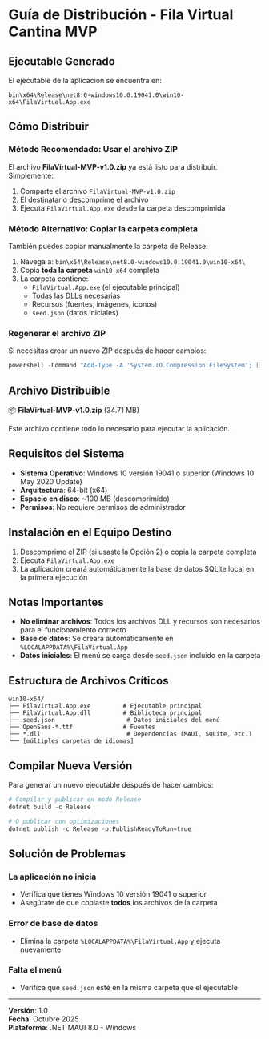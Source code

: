 # Guía de Distribución - Fila Virtual Cantina MVP

## Ejecutable Generado

El ejecutable de la aplicación se encuentra en:
```
bin\x64\Release\net8.0-windows10.0.19041.0\win10-x64\FilaVirtual.App.exe
```

## Cómo Distribuir

### Método Recomendado: Usar el archivo ZIP

El archivo **FilaVirtual-MVP-v1.0.zip** ya está listo para distribuir. Simplemente:

1. Comparte el archivo `FilaVirtual-MVP-v1.0.zip` 
2. El destinatario descomprime el archivo
3. Ejecuta `FilaVirtual.App.exe` desde la carpeta descomprimida

### Método Alternativo: Copiar la carpeta completa

También puedes copiar manualmente la carpeta de Release:

1. Navega a: `bin\x64\Release\net8.0-windows10.0.19041.0\win10-x64\`
2. Copia **toda la carpeta** `win10-x64` completa
3. La carpeta contiene:
   - `FilaVirtual.App.exe` (el ejecutable principal)
   - Todas las DLLs necesarias
   - Recursos (fuentes, imágenes, iconos)
   - `seed.json` (datos iniciales)

### Regenerar el archivo ZIP

Si necesitas crear un nuevo ZIP después de hacer cambios:

```powershell
powershell -Command "Add-Type -A 'System.IO.Compression.FileSystem'; [IO.Compression.ZipFile]::CreateFromDirectory('bin\x64\Release\net8.0-windows10.0.19041.0\win10-x64', 'FilaVirtual-MVP-v1.0.zip')"
```

## Archivo Distribuible

📦 **FilaVirtual-MVP-v1.0.zip** (34.71 MB)

Este archivo contiene todo lo necesario para ejecutar la aplicación.

## Requisitos del Sistema

- **Sistema Operativo**: Windows 10 versión 19041 o superior (Windows 10 May 2020 Update)
- **Arquitectura**: 64-bit (x64)
- **Espacio en disco**: ~100 MB (descomprimido)
- **Permisos**: No requiere permisos de administrador

## Instalación en el Equipo Destino

1. Descomprime el ZIP (si usaste la Opción 2) o copia la carpeta completa
2. Ejecuta `FilaVirtual.App.exe`
3. La aplicación creará automáticamente la base de datos SQLite local en la primera ejecución

## Notas Importantes

- **No eliminar archivos**: Todos los archivos DLL y recursos son necesarios para el funcionamiento correcto
- **Base de datos**: Se creará automáticamente en `%LOCALAPPDATA%\FilaVirtual.App`
- **Datos iniciales**: El menú se carga desde `seed.json` incluido en la carpeta

## Estructura de Archivos Críticos

```
win10-x64/
├── FilaVirtual.App.exe         # Ejecutable principal
├── FilaVirtual.App.dll         # Biblioteca principal
├── seed.json                    # Datos iniciales del menú
├── OpenSans-*.ttf              # Fuentes
├── *.dll                        # Dependencias (MAUI, SQLite, etc.)
└── [múltiples carpetas de idiomas]
```

## Compilar Nueva Versión

Para generar un nuevo ejecutable después de hacer cambios:

```powershell
# Compilar y publicar en modo Release
dotnet build -c Release

# O publicar con optimizaciones
dotnet publish -c Release -p:PublishReadyToRun=true
```

## Solución de Problemas

### La aplicación no inicia
- Verifica que tienes Windows 10 versión 19041 o superior
- Asegúrate de que copiaste **todos** los archivos de la carpeta

### Error de base de datos
- Elimina la carpeta `%LOCALAPPDATA%\FilaVirtual.App` y ejecuta nuevamente

### Falta el menú
- Verifica que `seed.json` esté en la misma carpeta que el ejecutable

---

**Versión**: 1.0  
**Fecha**: Octubre 2025  
**Plataforma**: .NET MAUI 8.0 - Windows

